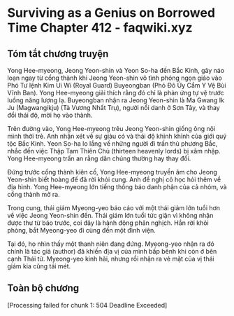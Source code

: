 # Surviving as a Genius on Borrowed Time Chapter 412 - faqwiki.xyz

## Tóm tắt chương truyện

Yong Hee-myeong, Jeong Yeon-shin và Yeon So-ha đến Bắc Kinh, gây náo loạn ngay từ cổng thành khi Jeong Yeon-shin vô tình phóng ngọn giáo vào Phó Tư lệnh Kim Ui Wi (Royal Guard) Buyeongban (Phó Đô Úy Cẩm Y Vệ Bùi Vĩnh Ban). Yong Hee-myeong giải thích rằng đó chỉ là phản ứng tự vệ trước luồng năng lượng lạ. Buyeongban nhận ra Jeong Yeon-shin là Ma Gwang Ik Ju (Magwangikju) (Tà Vương Nhất Trụ), người nổi danh ở Sơn Tây, và thay đổi thái độ, mời họ vào thành.

Trên đường vào, Yong Hee-myeong trêu Jeong Yeon-shin giống ông nội mình thời trẻ. Anh nhận xét về sự giàu có và thái độ khinh khỉnh của giới quý tộc Bắc Kinh. Yeon So-ha lo lắng về những người đi trấn thủ phương Bắc, nhắc đến việc Thập Tam Thiên Chủ (thirteen heavenly lords) bị xâm nhập. Yong Hee-myeong trấn an rằng dân chúng thường hay thay đổi.

Đứng trước cổng thành kiên cố, Yong Hee-myeong truyền âm cho Jeong Yeon-shin biết hoàng đế đã rời khỏi cung. Anh đề nghị cô học hỏi thêm về địa hình. Yong Hee-myeong lớn tiếng thông báo danh phận của cả nhóm, và cổng thành mở ra.

Trong cung, thái giám Myeong-yeo báo cáo với một thái giám lớn tuổi hơn về việc Jeong Yeon-shin đến. Thái giám lớn tuổi tức giận vì không nhận được thư từ báo trước, coi đây là hành động phản nghịch. Hắn rời khỏi phòng, bắt Myeong-yeo đi cùng đến một đình viện.

Tại đó, họ nhìn thấy một thanh niên đang đứng. Myeong-yeo nhận ra đó chính là tác giả (author) đã khiến địa vị của mình bấp bênh khi còn ở bên cạnh Thái tử. Myeong-yeo kinh hãi, nhưng rồi nhận ra vẻ mặt của vị thái giám kia cũng tái mét.

## Toàn bộ chương

[Processing failed for chunk 1: 504 Deadline Exceeded]